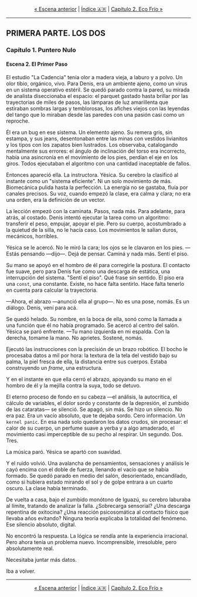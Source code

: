 <!-- NAVEGACIÓN -->
<p align="center">
  <a href="./01-escena-bucle-infinito.md">&laquo; Escena anterior</a> | <a href="../../../../README.md#es">Índice 🇦🇷</a> | <a href="../ch02-eco-frio/01-escena-repeticion-y-fallo.md">Capítulo 2. Eco Frío &raquo;</a>
</p>
<hr>

## PRIMERA PARTE. LOS DOS
### Capítulo 1. Puntero Nulo
#### Escena 2. El Primer Paso

El estudio "La Cadencia" tenía olor a madera vieja, a laburo y a polvo. Un olor tibio, orgánico, vivo. Para Denis, era un ambiente ajeno, como un virus en un sistema operativo estéril. Se quedó parado contra la pared, su mirada de analista diseccionaba el espacio: el parquet gastado hasta brillar por las trayectorias de miles de pasos, las lámparas de luz amarillenta que estiraban sombras largas y temblorosas, los afiches viejos con las leyendas del tango que lo miraban desde las paredes con una pasión casi como un reproche.

Él era un bug en ese sistema. Un elemento ajeno. Su remera gris, sin estampa, y sus jeans, desentonaban entre las minas con vestidos livianitos y los tipos con los zapatos bien lustrados. Los observaba, catalogando mentalmente sus errores: el ángulo de inclinación del torso era incorrecto, había una asincronía en el movimiento de los pies, perdían el eje en los giros. Todos ejecutaban el algoritmo con una cantidad inaceptable de fallos.

Entonces apareció ella. La instructora. Yésica. Su cerebro la clasificó al instante como un "sistema eficiente". Ni un solo movimiento de más. Biomecánica pulida hasta la perfección. La energía no se gastaba, fluía por canales precisos. Su voz, cuando empezó la clase, era calma y clara; no era una orden, era la definición de un vector.

La lección empezó con la caminata. Pasos, nada más. Para adelante, para atrás, al costado. Denis intentó ejecutar la tarea como un algoritmo: transferir el peso, empujar, apoyar el pie. Pero su cuerpo, acostumbrado a la quietud de la silla, no le hacía caso. Los movimientos le salían duros, mecánicos, horribles.

Yésica se le acercó. No le miró la cara; los ojos se le clavaron en los pies.
—Estás pensando —dijo—. Dejá de pensar. Caminá y nada más. Sentí el piso.

Su mano se apoyó en el hombro de él para corregirle la postura. El contacto fue suave, pero para Denis fue como una descarga de estática, una interrupción del sistema. "Sentí el piso". Qué frase sin sentido. El piso era una `const`, una constante. Existe, no hace falta sentirlo. Hace falta tenerlo en cuenta para calcular la trayectoria.

—Ahora, el abrazo —anunció ella al grupo—. No es una pose, nomás. Es un diálogo. Denis, vení para acá.

Se quedó helado. Su nombre, en la boca de ella, sonó como la llamada a una función que él no había programado. Se acercó al centro del salón. Yésica se paró enfrente.
—Tu mano izquierda en mi espalda. Con la derecha, tomame la mano. No aprietes. Sostené, nomás.

Ejecutó las instrucciones con la precisión de un brazo robótico. El bocho le procesaba datos a mil por hora: la textura de la tela del vestido bajo su palma, la piel fresca de ella, la distancia entre sus cuerpos. Estaba construyendo un *frame*, una estructura.

Y en el instante en que ella cerró el abrazo, apoyando su mano en el hombro de él y la mejilla contra la suya, todo se detuvo.

El eterno proceso de fondo en su cabeza —el análisis, la autocrítica, el cálculo de variables, el dolor sordo y constante de la depresión, el zumbido de las cataratas— se silenció. Se apagó, sin más. Se hizo un silencio. No era paz. Era un vacío absoluto, que te dejaba sordo. Cero información. Un `kernel panic`. En esa nada solo quedaron los datos crudos, sin procesar: el calor de su cuerpo, un perfume suave a yerba y a algo amaderado, el movimiento casi imperceptible de su pecho al respirar. Un segundo. Dos. Tres.

La música paró. Yésica se apartó con suavidad.

Y el ruido volvió. Una avalancha de pensamientos, sensaciones y análisis le cayó encima con el doble de fuerza, llenando el vacío que se había formado. Se quedó parado en medio del salón, desorientado, encandilado, como si hubiera estado mirando el sol y de golpe entrara a un cuarto oscuro. La clase había terminado.

De vuelta a casa, bajo el zumbido monótono de Iguazú, su cerebro laburaba al límite, tratando de analizar la falla. ¿Sobrecarga sensorial? ¿Una descarga repentina de oxitocina? ¿Una reacción psicosomática al contacto físico que llevaba años evitando? Ninguna teoría explicaba la totalidad del fenómeno. Ese silencio absoluto, digital.

No encontró la respuesta. La lógica se rendía ante la experiencia irracional. Pero ahora tenía un problema nuevo. Incomprensible, irresoluble, pero absolutamente real.

Necesitaba juntar más datos.

Iba a volver.

<hr>
<p align="center">
  <a href="./01-escena-bucle-infinito.md">&laquo; Escena anterior</a> | <a href="../../../../README.md#es">Índice 🇦🇷</a> | <a href="../ch02-eco-frio/01-escena-repeticion-y-fallo.md">Capítulo 2. Eco Frío &raquo;</a>
</p>